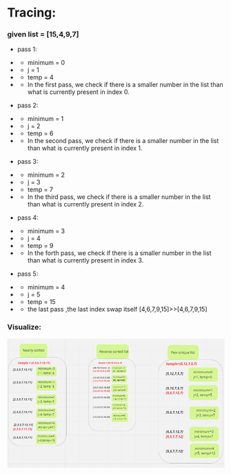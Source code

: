# Tracing:
### given list = [15,4,9,7]

- pass 1:
- - minimum = 0
- - j = 1
- - temp = 4
 - - In the first pass, we check if there is a smaller number in the list than what is currently present in index 0. 

 - pass 2:
 - - minimum = 1
 - - j = 2
 - - temp = 6
 - - In the second pass, we check if there is a smaller number in the list than what is currently present in index 1.

 - pass 3:
 - - minimum = 2
 - - j = 3
 - - temp = 7
 - - In the third pass, we check if there is a smaller number in the list than what is currently present in index 2.

 - pass 4:
 - - minimum = 3
 - - j = 4
 - - temp = 9
 - - In the forth pass, we check if there is a smaller number in the list than what is currently present in index 3.

- pass 5:
- - minimum = 4
- - j = 5
- - temp = 15
- - the last pass ,the last index swap itself [4,6,7,9,15]>>[4,6,7,9,15]

### Visualize:
![](insertion_visualize.PNG)